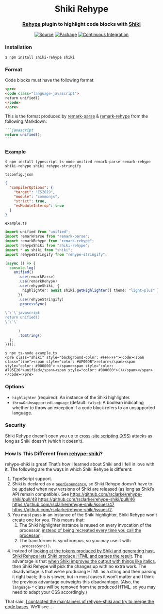 <h1 align="center">Shiki Rehype</h1>
<h3 align="center"><a href="https://github.com/rehypejs/rehype">Rehype</a> plugin to highlight code blocks with <a href="https://shiki.matsu.io">Shiki</a></h3>
<p align="center">
<a href="https://github.com/leafac/shiki-rehype"><img src="https://img.shields.io/badge/Source---" alt="Source"></a>
<a href="https://www.npmjs.com/package/shiki-rehype"><img alt="Package" src="https://badge.fury.io/js/shiki-rehype.svg"></a>
<a href="https://github.com/leafac/shiki-rehype/actions"><img src="https://github.com/leafac/shiki-rehype/workflows/.github/workflows/main.yml/badge.svg" alt="Continuous Integration"></a>
</p>

### Installation

```console
$ npm install shiki-rehype shiki
```

### Format

Code blocks must have the following format:

```html
<pre>
<code class="language-javascript">
return unified()
</code>
</pre>
```

This is the format produced by [remark-parse](https://github.com/remarkjs/remark/tree/main/packages/remark-parse) & [remark-rehype](https://github.com/remarkjs/remark-rehype) from the following Markdown:

````markdown
```javascript
return unified();
```
````

### Example

```console
$ npm install typescript ts-node unified remark-parse remark-rehype shiki-rehype shiki rehype-stringify
```

`tsconfig.json`

```json
{
  "compilerOptions": {
    "target": "ES2019",
    "module": "commonjs",
    "strict": true,
    "esModuleInterop": true
  }
}
```

`example.ts`

```ts
import unified from "unified";
import remarkParse from "remark-parse";
import remarkRehype from "remark-rehype";
import rehypeShiki from "shiki-rehype";
import * as shiki from "shiki";
import rehypeStringify from "rehype-stringify";

(async () => {
  console.log(
    unified()
      .use(remarkParse)
      .use(remarkRehype)
      .use(rehypeShiki, {
        highlighter: await shiki.getHighlighter({ theme: "light-plus" }),
      })
      .use(rehypeStringify)
      .processSync(
        `
\`\`\`javascript
return unified()
\`\`\`
`
      )
      .toString()
  );
})();
```

```console
$ npx ts-node example.ts
<pre class="shiki" style="background-color: #FFFFFF"><code><span class="line"><span style="color: #AF00DB">return</span><span style="color: #000000"> </span><span style="color: #795E26">unified</span><span style="color: #000000">()</span></span></code></pre>
```

### Options

- `highlighter` (required): An instance of the Shiki highlighter.
- `throwOnUnsupportedLanguage` (default: `false`): A boolean indicating whether to throw an exception if a code block refers to an unsupported language.

### Security

Shiki Rehype doesn’t open you up to [cross-site scripting (XSS)](https://en.wikipedia.org/wiki/Cross-site_scripting) attacks as long as Shiki doesn’t (which it doesn’t).

### How Is This Different from [rehype-shiki](https://github.com/rsclarke/rehype-shiki)?

rehype-shiki is great! That’s how I learned about Shiki and I fell in love with it. The following are the ways in which Shiki Rehype is different:

1. TypeScript support.
2. Shiki is declared as a [`peerDependency`](https://docs.npmjs.com/cli/v6/configuring-npm/package-json#peerdependencies), so Shiki Rehype doesn’t have to be updated when new versions of Shiki are released (as long as Shiki’s API remain compatible). See https://github.com/rsclarke/rehype-shiki/pull/48 https://github.com/rsclarke/rehype-shiki/pull/46 https://github.com/rsclarke/rehype-shiki/issues/47 https://github.com/rsclarke/rehype-shiki/issues/2.
3. You must pass in an instance of the Shiki highlighter, Shiki Rehype won’t create one for you. This means that:
   1. The Shiki highlighter instance is reused on every invocation of the processor, [instead of being recreated every time you call the processor](https://github.com/rsclarke/rehype-shiki/blob/3ebaeab3297d1cbe9ac75e2294ab636bbe250541/index.js#L38-L43).
   2. The transformer is synchronous, so you may use it with `.processSync()`.
4. Instead of [looking at the tokens produced by Shiki and generating hast](https://github.com/rsclarke/rehype-shiki/blob/3ebaeab3297d1cbe9ac75e2294ab636bbe250541/index.js#L69-L97), [Shiki Rehype lets Shiki produce HTML and parses the result](https://github.com/leafac/shiki-rehype/blob/a745b01d98608fb934c1bdbe9a1399e8b9dec1ed/src/index.ts#L32-L39). The advantage is that [when Shiki improves the output with things like italics](https://github.com/shikijs/shiki/pull/23), then Shiki Rehype will pick the changes up with no extra work. The disadvantage is that we’re producing HTML as a string and then parsing it right back; this is slower, but in most cases it won’t matter and I think the previous advantage outweighs this disadvantage. (Also, the `language-*` class will be removed from the produced HTML, so you may need to adapt your CSS accordingly.)

That said, [I contacted the maintainers of rehype-shiki and try to merge the code bases](https://github.com/rsclarke/rehype-shiki/issues/49). We’ll see…
